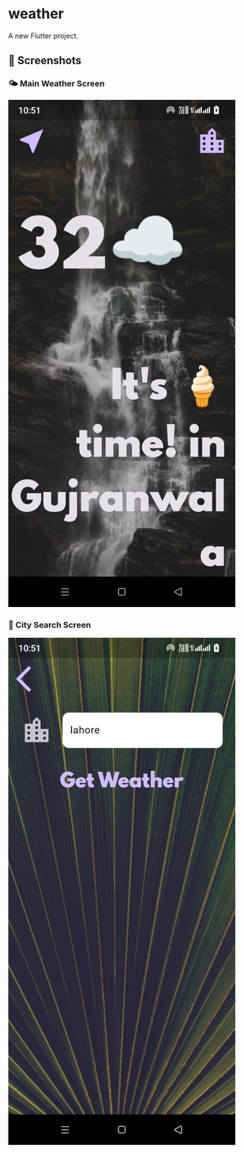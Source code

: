 # weather

A new Flutter project.

## 📱 Screenshots

### 🌤️ Main Weather Screen
![Main Screen](images/main_screen.jpeg)

### 🔎 City Search Screen
![Search Screen](images/search_screen.jpeg)
